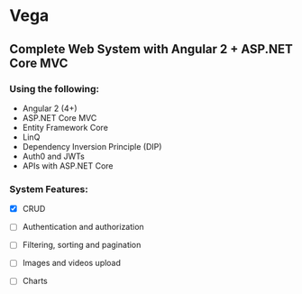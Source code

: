 # Vega
## Complete Web System with Angular 2 + ASP.NET Core MVC

### Using the following:
* Angular 2 (4+)
* ASP.NET Core MVC
* Entity Framework Core
* LinQ
* Dependency Inversion Principle (DIP)
* Auth0 and JWTs
* APIs with ASP.NET Core

### System Features:
* [x] CRUD
* [ ] Authentication and authorization
* [ ] Filtering, sorting and pagination
* [ ] Images and videos upload
* [ ] Charts

